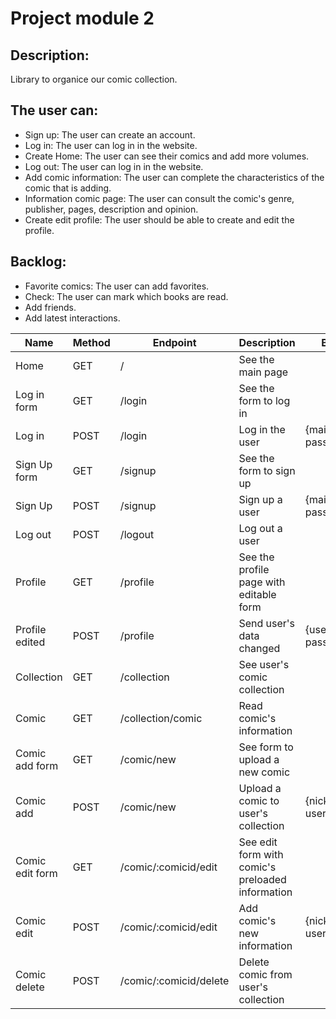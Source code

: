 # Project module 2


## Description:

Library to organice our comic collection.

## The user can:

- Sign up: The user can create an account.
- Log in: The user can log in in the website.
- Create Home: The user can see their comics and add more volumes.
- Log out: The user can log in in the website.
- Add comic information: The user can complete the characteristics of the comic that is adding.
- Information comic page: The user can consult the comic's genre, publisher, pages, description and opinion.
- Create edit profile: The user should be able to create and edit the profile.

## Backlog:
- Favorite comics: The user can add favorites.
- Check: The user can mark which books are read.
- Add friends.
- Add latest interactions.

| Name            | Method | Endpoint                               | Description                                      | Body                                  | Redirects       |
| --------------- | ------ | -------------------------------------- | ------------------------------------------------ | ------------------------------------- | --------------- |
| Home            | GET    | /                                      | See the main page                                |                                       |                 |
| Log in form     | GET    | /login                                 | See the form to log in                           |                                       |                 |
| Log in          | POST   | /login                                 | Log in the user                                  | {mail, password}                      | /               |
| Sign Up form    | GET    | /signup                                | See the form to sign up                          |                                       |                 |
| Sign Up         | POST   | /signup                                | Sign up a user                                   | {mail, password}                      | /profile        |
| Log out         | POST   | /logout                                | Log out a user                                   |                                       | /               |
| Profile         | GET    | /profile                               | See the profile page with editable form          |                                       |                 |
| Profile edited  | POST   | /profile                               | Send user's data changed                         | {user_email, password                 | /profile}       |
| Collection      | GET    | /collection                            | See user's comic collection                      |                                       |                 |
| Comic           | GET    | /collection/comic                      | Read comic's information                         |                                       |                 |
| Comic add form  | GET    | /comic/new                             | See form to upload a new comic                   |                                       |                 |
| Comic add       | POST   | /comic/new                             | Upload a comic to user's collection              | {nickname, user_pics, }               | /collection/comicid  |
| Comic edit form | GET    | /comic/:comicid/edit                   | See edit form with comic's preloaded information |                                       |                      |
| Comic edit      | POST   | /comic/:comicid/edit                   | Add comic's new information                      | {nickname, user_pics, }               | /collection/comicid  |
| Comic delete    | POST   | /comic/:comicid/delete                 | Delete comic from user's collection              |                                       | /collection          |
